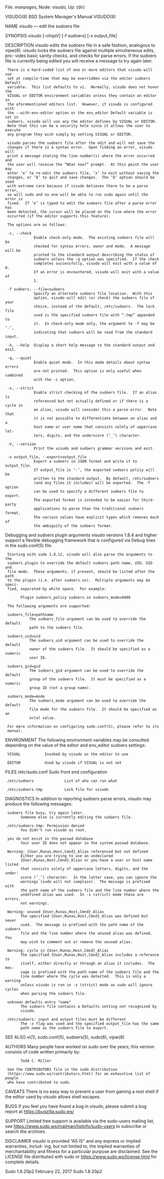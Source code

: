 File: *manpages*,  Node: visudo,  Up: (dir)

VISUDO(8)                 BSD System Manager's Manual                VISUDO(8)

NAME
     visudo — edit the sudoers file

SYNOPSIS
     visudo [-chqsV] [-f sudoers] [-x output_file]

DESCRIPTION
     visudo edits the sudoers file in a safe fashion, analogous to vipw(8).
     visudo locks the sudoers file against multiple simultaneous edits, pro-
     vides basic sanity checks, and checks for parse errors.  If the sudoers
     file is currently being edited you will receive a message to try again
     later.

     There is a hard-coded list of one or more editors that visudo will use
     set at compile-time that may be overridden via the editor sudoers Default
     variable.  This list defaults to vi.  Normally, visudo does not honor the
     VISUAL or EDITOR environment variables unless they contain an editor in
     the aforementioned editors list.  However, if visudo is configured with
     the --with-env-editor option or the env_editor Default variable is set in
     sudoers, visudo will use any the editor defines by VISUAL or EDITOR.
     Note that this can be a security hole since it allows the user to execute
     any program they wish simply by setting VISUAL or EDITOR.

     visudo parses the sudoers file after the edit and will not save the
     changes if there is a syntax error.  Upon finding an error, visudo will
     print a message stating the line number(s) where the error occurred and
     the user will receive the “What now?” prompt.  At this point the user may
     enter ‘e’ to re-edit the sudoers file, ‘x’ to exit without saving the
     changes, or ‘Q’ to quit and save changes.  The ‘Q’ option should be used
     with extreme care because if visudo believes there to be a parse error,
     so will sudo and no one will be able to run sudo again until the error is
     fixed.  If ‘e’ is typed to edit the sudoers file after a parse error has
     been detected, the cursor will be placed on the line where the error
     occurred (if the editor supports this feature).

     The options are as follows:

     -c, --check
                 Enable check-only mode.  The existing sudoers file will be
                 checked for syntax errors, owner and mode.  A message will be
                 printed to the standard output describing the status of
                 sudoers unless the -q option was specified.  If the check
                 completes successfully, visudo will exit with a value of 0.
                 If an error is encountered, visudo will exit with a value of
                 1.

     -f sudoers, --file=sudoers
                 Specify an alternate sudoers file location.  With this
                 option, visudo will edit (or check) the sudoers file of your
                 choice, instead of the default, /etc/sudoers.  The lock file
                 used is the specified sudoers file with “.tmp” appended to
                 it.  In check-only mode only, the argument to -f may be ‘-’,
                 indicating that sudoers will be read from the standard input.

     -h, --help  Display a short help message to the standard output and exit.

     -q, --quiet
                 Enable quiet mode.  In this mode details about syntax errors
                 are not printed.  This option is only useful when combined
                 with the -c option.

     -s, --strict
                 Enable strict checking of the sudoers file.  If an alias is
                 referenced but not actually defined or if there is a cycle in
                 an alias, visudo will consider this a parse error.  Note that
                 it is not possible to differentiate between an alias and a
                 host name or user name that consists solely of uppercase let-
                 ters, digits, and the underscore (‘_’) character.

     -V, --version
                 Print the visudo and sudoers grammar versions and exit.

     -x output_file, --export=output_file
                 Export a sudoers in JSON format and write it to output_file.
                 If output_file is ‘-’, the exported sudoers policy will be
                 written to the standard output.  By default, /etc/sudoers
                 (and any files it includes) will be exported.  The -f option
                 can be used to specify a different sudoers file to export.
                 The exported format is intended to be easier for third-party
                 applications to parse than the traditional sudoers format.
                 The various values have explicit types which removes much of
                 the ambiguity of the sudoers format.

   Debugging and sudoers plugin arguments
     visudo versions 1.8.4 and higher support a flexible debugging framework
     that is configured via Debug lines in the sudo.conf(5) file.

     Starting with sudo 1.8.12, visudo will also parse the arguments to the
     sudoers plugin to override the default sudoers path name, UID, GID and
     file mode.  These arguments, if present, should be listed after the path
     to the plugin (i.e. after sudoers.so).  Multiple arguments may be speci-
     fied, separated by white space.  For example:

           Plugin sudoers_policy sudoers.so sudoers_mode=0400

     The following arguments are supported:

     sudoers_file=pathname
               The sudoers_file argument can be used to override the default
               path to the sudoers file.

     sudoers_uid=uid
               The sudoers_uid argument can be used to override the default
               owner of the sudoers file.  It should be specified as a numeric
               user ID.

     sudoers_gid=gid
               The sudoers_gid argument can be used to override the default
               group of the sudoers file.  It must be specified as a numeric
               group ID (not a group name).

     sudoers_mode=mode
               The sudoers_mode argument can be used to override the default
               file mode for the sudoers file.  It should be specified as an
               octal value.

     For more information on configuring sudo.conf(5), please refer to its
     manual.

ENVIRONMENT
     The following environment variables may be consulted depending on the
     value of the editor and env_editor sudoers settings:

     VISUAL           Invoked by visudo as the editor to use

     EDITOR           Used by visudo if VISUAL is not set

FILES
     /etc/sudo.conf            Sudo front end configuration

     /etc/sudoers              List of who can run what

     /etc/sudoers.tmp          Lock file for visudo

DIAGNOSTICS
     In addition to reporting sudoers parse errors, visudo may produce the
     following messages:

     sudoers file busy, try again later.
           Someone else is currently editing the sudoers file.

     /etc/sudoers.tmp: Permission denied
           You didn't run visudo as root.

     you do not exist in the passwd database
           Your user ID does not appear in the system passwd database.

     Warning: {User,Runas,Host,Cmnd}_Alias referenced but not defined
           Either you are trying to use an undeclared
           {User,Runas,Host,Cmnd}_Alias or you have a user or host name listed
           that consists solely of uppercase letters, digits, and the under-
           score (‘_’) character.  In the latter case, you can ignore the
           warnings (sudo will not complain).  The message is prefixed with
           the path name of the sudoers file and the line number where the
           undefined alias was used.  In -s (strict) mode these are errors,
           not warnings.

     Warning: unused {User,Runas,Host,Cmnd}_Alias
           The specified {User,Runas,Host,Cmnd}_Alias was defined but never
           used.  The message is prefixed with the path name of the sudoers
           file and the line number where the unused alias was defined.  You
           may wish to comment out or remove the unused alias.

     Warning: cycle in {User,Runas,Host,Cmnd}_Alias
           The specified {User,Runas,Host,Cmnd}_Alias includes a reference to
           itself, either directly or through an alias it includes.  The mes-
           sage is prefixed with the path name of the sudoers file and the
           line number where the cycle was detected.  This is only a warning
           unless visudo is run in -s (strict) mode as sudo will ignore cycles
           when parsing the sudoers file.

     unknown defaults entry "name"
           The sudoers file contains a Defaults setting not recognized by
           visudo.

     /etc/sudoers: input and output files must be different
           The -x flag was used and the specified output_file has the same
           path name as the sudoers file to export.

SEE ALSO
     vi(1), sudo.conf(5), sudoers(5), sudo(8), vipw(8)

AUTHORS
     Many people have worked on sudo over the years; this version consists of
     code written primarily by:

           Todd C. Miller

     See the CONTRIBUTORS file in the sudo distribution
     (https://www.sudo.ws/contributors.html) for an exhaustive list of people
     who have contributed to sudo.

CAVEATS
     There is no easy way to prevent a user from gaining a root shell if the
     editor used by visudo allows shell escapes.

BUGS
     If you feel you have found a bug in visudo, please submit a bug report at
     https://bugzilla.sudo.ws/

SUPPORT
     Limited free support is available via the sudo-users mailing list, see
     https://www.sudo.ws/mailman/listinfo/sudo-users to subscribe or search
     the archives.

DISCLAIMER
     visudo is provided “AS IS” and any express or implied warranties, includ-
     ing, but not limited to, the implied warranties of merchantability and
     fitness for a particular purpose are disclaimed.  See the LICENSE file
     distributed with sudo or https://www.sudo.ws/license.html for complete
     details.

Sudo 1.8.20p2                  February 22, 2017                 Sudo 1.8.20p2

